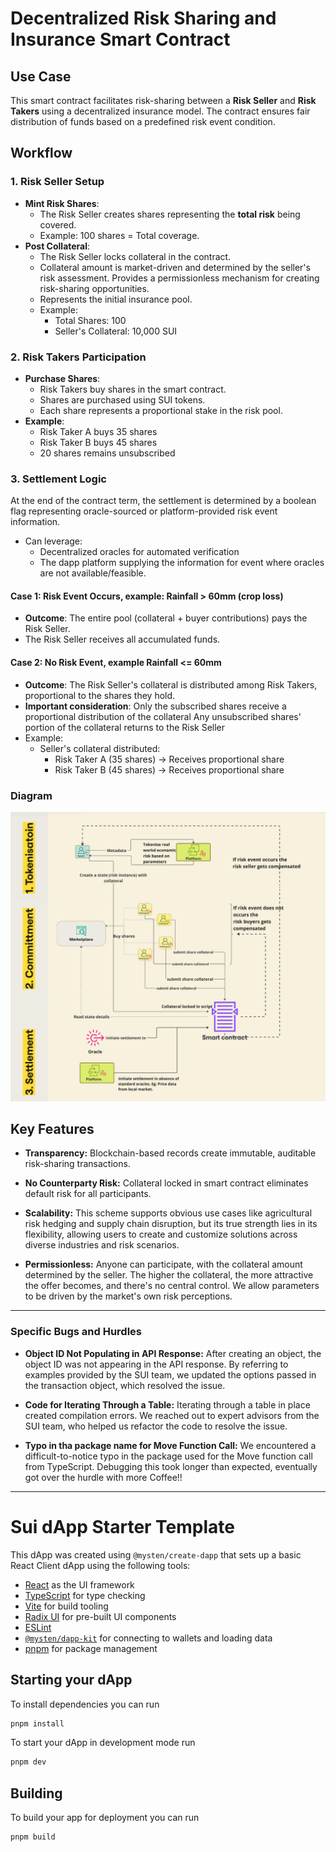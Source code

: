 

# Decentralized Risk Sharing and Insurance Smart Contract

## Use Case
This smart contract facilitates risk-sharing between a **Risk Seller** and **Risk Takers** using a decentralized insurance model. The contract ensures fair distribution of funds based on a predefined risk event condition.

## Workflow

### 1. Risk Seller Setup
* **Mint Risk Shares**:
  * The Risk Seller creates shares representing the **total risk** being covered.
  * Example: 100 shares = Total coverage.
* **Post Collateral**:
  * The Risk Seller locks collateral in the contract.
  * Collateral amount is market-driven and determined by the seller's risk assessment. Provides a permissionless mechanism for creating risk-sharing opportunities.
  * Represents the initial insurance pool.
  * Example:
    * Total Shares: 100
    * Seller's Collateral: 10,000 SUI

### 2. Risk Takers Participation
* **Purchase Shares**:
  * Risk Takers buy shares in the smart contract.
  * Shares are purchased using SUI tokens.
  * Each share represents a proportional stake in the risk pool.
* **Example**:
  * Risk Taker A buys 35 shares
  * Risk Taker B buys 45 shares
  * 20 shares remains unsubscribed

### 3. Settlement Logic
At the end of the contract term, the settlement is determined by a boolean flag representing oracle-sourced or platform-provided risk event information.
* Can leverage:
  * Decentralized oracles for automated verification
  * The dapp platform supplying the information for event where oracles are not available/feasible.
  
#### Case 1: Risk Event Occurs, example: Rainfall > 60mm (crop loss)
* **Outcome**: The entire pool (collateral + buyer contributions) pays the Risk Seller.
* The Risk Seller receives all accumulated funds.

#### Case 2: No Risk Event, example Rainfall <= 60mm 
* **Outcome**: The Risk Seller's collateral is distributed among Risk Takers, proportional to the shares they hold.
* **Important consideration**:
Only the subscribed shares receive a proportional distribution of the collateral
Any unsubscribed shares' portion of the collateral returns to the Risk Seller
* Example:
  * Seller's collateral distributed:
    * Risk Taker A (35 shares) → Receives proportional share
    * Risk Taker B (45 shares) → Receives proportional share


### Diagram

![diagram.png](docs/diagram.png)

## Key Features
- **Transparency:** Blockchain-based records create immutable, auditable risk-sharing transactions.



- **No Counterparty Risk:** Collateral locked in smart contract eliminates default risk for all participants.


- **Scalability:** This scheme supports obvious use cases like agricultural risk hedging and supply chain disruption, but its true strength lies in its flexibility, allowing users to create and customize solutions across diverse industries and risk scenarios.


- **Permissionless:** Anyone can participate, with the collateral amount determined by the seller. The higher the collateral, the more attractive the offer becomes, and there's no central control. We allow parameters to be driven by the market's own risk perceptions.

---------------------------------

### Specific Bugs and Hurdles
- **Object ID Not Populating in API Response:** After creating an object, the object ID was not appearing in the API response. By referring to examples provided by the SUI team, we updated the options passed in the transaction object, which resolved the issue.


- **Code for Iterating Through a Table:** Iterating through a table in place created compilation errors. We reached out to expert advisors from the SUI team, who helped us refactor the code to resolve the issue.


- **Typo in tha package name for Move Function Call:** We encountered a difficult-to-notice typo in the package used for the Move function call from TypeScript. Debugging this took longer than expected, eventually got over the hurdle with more Coffee!!
---------------------------------




# Sui dApp Starter Template

This dApp was created using `@mysten/create-dapp` that sets up a basic React
Client dApp using the following tools:

- [React](https://react.dev/) as the UI framework
- [TypeScript](https://www.typescriptlang.org/) for type checking
- [Vite](https://vitejs.dev/) for build tooling
- [Radix UI](https://www.radix-ui.com/) for pre-built UI components
- [ESLint](https://eslint.org/)
- [`@mysten/dapp-kit`](https://sdk.mystenlabs.com/dapp-kit) for connecting to
  wallets and loading data
- [pnpm](https://pnpm.io/) for package management

## Starting your dApp

To install dependencies you can run

```bash
pnpm install
```

To start your dApp in development mode run

```bash
pnpm dev
```

## Building

To build your app for deployment you can run

```bash
pnpm build
```
